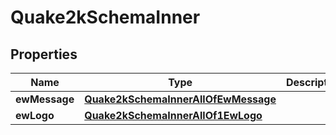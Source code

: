 

# Quake2kSchemaInner


## Properties

| Name | Type | Description | Notes |
|------------ | ------------- | ------------- | -------------|
|**ewMessage** | [**Quake2kSchemaInnerAllOfEwMessage**](Quake2kSchemaInnerAllOfEwMessage.md) |  |  [optional] |
|**ewLogo** | [**Quake2kSchemaInnerAllOf1EwLogo**](Quake2kSchemaInnerAllOf1EwLogo.md) |  |  [optional] |




